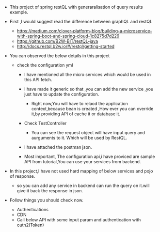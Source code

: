 * This project of spring restQL with generaralisation of query results example.
* First ,I would suggest read the difference between graphQL and restQL 
    * https://medium.com/clover-platform-blog/building-a-microservice-with-spring-boot-and-spring-cloud-1c8275d7d229
    * https://github.com/B2W-BIT/restQL-java
    * http://docs.restql.b2w.io/#/restql/getting-started
    
* You can observed the below details in this project
    * check the configuration yml
        * I have mentioned all the micro services which would be used in this API fetch.
        * I have made it generic so that ,you can add the new service ,you just have to update the configuration.
            * Right now,You will have to relaod the application context,because bean is created ,How ever you can override it,by providing API of cache it or database it.
        
        * Check TestController
            * You can see the request object will have input query and aurguments to it. Which will be used by RestQL.
        * I have attached the postman json.
        * Most important, The configuration api,i have proviced are sample API from tutorial,You can use your services  from backend.
        
* In this project,I have not used hard mapping of below services and pojo of response.
    * so you can add any service in backend can run the query on it.will give it back the response in json.
* Follow things you should check now.
    * Authentications
    * CDN
    * Call below API with some input param and authentication with outh2(Token)
             

